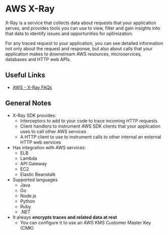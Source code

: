 # AWS X-Ray
X-Ray is a service that collects data about requests that your application serves, and provides tools you can use to view, filter and gain insights into that data to identify issues and opportunities for optimization.

For any traced request to your application, you can see detailed information not only about the request and response, but also about calls that your application makes to downstream AWS resources, microservices, databases and HTTP web APIs.

## Useful Links
- [AWS - X-Ray FAQs](https://aws.amazon.com/xray/faqs/)

## General Notes
- X-Ray SDK provides:
    - Interceptors to add to your code to trace incoming HTTP requests
    - Client handlers to instrument AWS SDK clients that your application uses to call other AWS services
    - A HTTP client to use to instrument calls to other internal an external HTTP web services
- Has integration with AWS services:
    - ELB
    - Lambda
    - API Gateway
    - EC2
    - Elastic Beanstalk
- Supported languages
    - Java
    - Go
    - Node.js
    - Python
    - Ruby
    - .NET
- It always **encrypts traces and related data at rest**
    - You can configure it to use an AWS KMS Customer Master Key (CMK)
